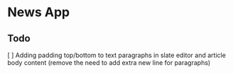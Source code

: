 # News App

## Todo
[ ] Adding padding top/bottom to text paragraphs in slate editor and article body content (remove the need to add extra new line for paragraphs)
